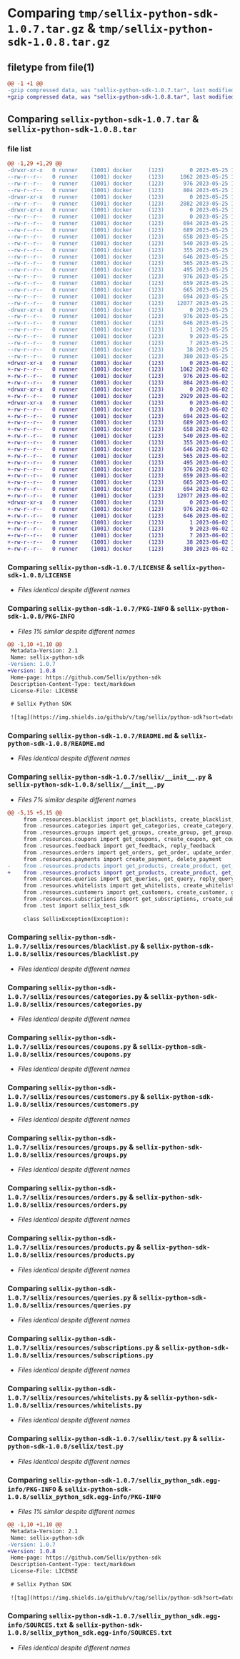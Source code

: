 # Comparing `tmp/sellix-python-sdk-1.0.7.tar.gz` & `tmp/sellix-python-sdk-1.0.8.tar.gz`

## filetype from file(1)

```diff
@@ -1 +1 @@
-gzip compressed data, was "sellix-python-sdk-1.0.7.tar", last modified: Thu May 25 18:03:18 2023, max compression
+gzip compressed data, was "sellix-python-sdk-1.0.8.tar", last modified: Fri Jun  2 13:56:11 2023, max compression
```

## Comparing `sellix-python-sdk-1.0.7.tar` & `sellix-python-sdk-1.0.8.tar`

### file list

```diff
@@ -1,29 +1,29 @@
-drwxr-xr-x   0 runner    (1001) docker     (123)        0 2023-05-25 18:03:18.062286 sellix-python-sdk-1.0.7/
--rw-r--r--   0 runner    (1001) docker     (123)     1062 2023-05-25 18:03:05.000000 sellix-python-sdk-1.0.7/LICENSE
--rw-r--r--   0 runner    (1001) docker     (123)      976 2023-05-25 18:03:18.062286 sellix-python-sdk-1.0.7/PKG-INFO
--rw-r--r--   0 runner    (1001) docker     (123)      804 2023-05-25 18:03:05.000000 sellix-python-sdk-1.0.7/README.md
-drwxr-xr-x   0 runner    (1001) docker     (123)        0 2023-05-25 18:03:18.058286 sellix-python-sdk-1.0.7/sellix/
--rw-r--r--   0 runner    (1001) docker     (123)     2882 2023-05-25 18:03:05.000000 sellix-python-sdk-1.0.7/sellix/__init__.py
-drwxr-xr-x   0 runner    (1001) docker     (123)        0 2023-05-25 18:03:18.058286 sellix-python-sdk-1.0.7/sellix/resources/
--rw-r--r--   0 runner    (1001) docker     (123)        0 2023-05-25 18:03:05.000000 sellix-python-sdk-1.0.7/sellix/resources/__init__.py
--rw-r--r--   0 runner    (1001) docker     (123)      694 2023-05-25 18:03:05.000000 sellix-python-sdk-1.0.7/sellix/resources/blacklist.py
--rw-r--r--   0 runner    (1001) docker     (123)      689 2023-05-25 18:03:05.000000 sellix-python-sdk-1.0.7/sellix/resources/categories.py
--rw-r--r--   0 runner    (1001) docker     (123)      658 2023-05-25 18:03:05.000000 sellix-python-sdk-1.0.7/sellix/resources/coupons.py
--rw-r--r--   0 runner    (1001) docker     (123)      540 2023-05-25 18:03:05.000000 sellix-python-sdk-1.0.7/sellix/resources/customers.py
--rw-r--r--   0 runner    (1001) docker     (123)      355 2023-05-25 18:03:05.000000 sellix-python-sdk-1.0.7/sellix/resources/feedback.py
--rw-r--r--   0 runner    (1001) docker     (123)      646 2023-05-25 18:03:05.000000 sellix-python-sdk-1.0.7/sellix/resources/groups.py
--rw-r--r--   0 runner    (1001) docker     (123)      565 2023-05-25 18:03:05.000000 sellix-python-sdk-1.0.7/sellix/resources/orders.py
--rw-r--r--   0 runner    (1001) docker     (123)      495 2023-05-25 18:03:05.000000 sellix-python-sdk-1.0.7/sellix/resources/payments.py
--rw-r--r--   0 runner    (1001) docker     (123)      976 2023-05-25 18:03:05.000000 sellix-python-sdk-1.0.7/sellix/resources/products.py
--rw-r--r--   0 runner    (1001) docker     (123)      659 2023-05-25 18:03:05.000000 sellix-python-sdk-1.0.7/sellix/resources/queries.py
--rw-r--r--   0 runner    (1001) docker     (123)      665 2023-05-25 18:03:05.000000 sellix-python-sdk-1.0.7/sellix/resources/subscriptions.py
--rw-r--r--   0 runner    (1001) docker     (123)      694 2023-05-25 18:03:05.000000 sellix-python-sdk-1.0.7/sellix/resources/whitelists.py
--rw-r--r--   0 runner    (1001) docker     (123)    12077 2023-05-25 18:03:05.000000 sellix-python-sdk-1.0.7/sellix/test.py
-drwxr-xr-x   0 runner    (1001) docker     (123)        0 2023-05-25 18:03:18.058286 sellix-python-sdk-1.0.7/sellix_python_sdk.egg-info/
--rw-r--r--   0 runner    (1001) docker     (123)      976 2023-05-25 18:03:18.000000 sellix-python-sdk-1.0.7/sellix_python_sdk.egg-info/PKG-INFO
--rw-r--r--   0 runner    (1001) docker     (123)      646 2023-05-25 18:03:18.000000 sellix-python-sdk-1.0.7/sellix_python_sdk.egg-info/SOURCES.txt
--rw-r--r--   0 runner    (1001) docker     (123)        1 2023-05-25 18:03:18.000000 sellix-python-sdk-1.0.7/sellix_python_sdk.egg-info/dependency_links.txt
--rw-r--r--   0 runner    (1001) docker     (123)        9 2023-05-25 18:03:18.000000 sellix-python-sdk-1.0.7/sellix_python_sdk.egg-info/requires.txt
--rw-r--r--   0 runner    (1001) docker     (123)        7 2023-05-25 18:03:18.000000 sellix-python-sdk-1.0.7/sellix_python_sdk.egg-info/top_level.txt
--rw-r--r--   0 runner    (1001) docker     (123)       38 2023-05-25 18:03:18.062286 sellix-python-sdk-1.0.7/setup.cfg
--rw-r--r--   0 runner    (1001) docker     (123)      380 2023-05-25 18:03:05.000000 sellix-python-sdk-1.0.7/setup.py
+drwxr-xr-x   0 runner    (1001) docker     (123)        0 2023-06-02 13:56:11.337054 sellix-python-sdk-1.0.8/
+-rw-r--r--   0 runner    (1001) docker     (123)     1062 2023-06-02 13:55:59.000000 sellix-python-sdk-1.0.8/LICENSE
+-rw-r--r--   0 runner    (1001) docker     (123)      976 2023-06-02 13:56:11.333054 sellix-python-sdk-1.0.8/PKG-INFO
+-rw-r--r--   0 runner    (1001) docker     (123)      804 2023-06-02 13:55:59.000000 sellix-python-sdk-1.0.8/README.md
+drwxr-xr-x   0 runner    (1001) docker     (123)        0 2023-06-02 13:56:11.325055 sellix-python-sdk-1.0.8/sellix/
+-rw-r--r--   0 runner    (1001) docker     (123)     2929 2023-06-02 13:55:59.000000 sellix-python-sdk-1.0.8/sellix/__init__.py
+drwxr-xr-x   0 runner    (1001) docker     (123)        0 2023-06-02 13:56:11.333054 sellix-python-sdk-1.0.8/sellix/resources/
+-rw-r--r--   0 runner    (1001) docker     (123)        0 2023-06-02 13:55:59.000000 sellix-python-sdk-1.0.8/sellix/resources/__init__.py
+-rw-r--r--   0 runner    (1001) docker     (123)      694 2023-06-02 13:55:59.000000 sellix-python-sdk-1.0.8/sellix/resources/blacklist.py
+-rw-r--r--   0 runner    (1001) docker     (123)      689 2023-06-02 13:55:59.000000 sellix-python-sdk-1.0.8/sellix/resources/categories.py
+-rw-r--r--   0 runner    (1001) docker     (123)      658 2023-06-02 13:55:59.000000 sellix-python-sdk-1.0.8/sellix/resources/coupons.py
+-rw-r--r--   0 runner    (1001) docker     (123)      540 2023-06-02 13:55:59.000000 sellix-python-sdk-1.0.8/sellix/resources/customers.py
+-rw-r--r--   0 runner    (1001) docker     (123)      355 2023-06-02 13:55:59.000000 sellix-python-sdk-1.0.8/sellix/resources/feedback.py
+-rw-r--r--   0 runner    (1001) docker     (123)      646 2023-06-02 13:55:59.000000 sellix-python-sdk-1.0.8/sellix/resources/groups.py
+-rw-r--r--   0 runner    (1001) docker     (123)      565 2023-06-02 13:55:59.000000 sellix-python-sdk-1.0.8/sellix/resources/orders.py
+-rw-r--r--   0 runner    (1001) docker     (123)      495 2023-06-02 13:55:59.000000 sellix-python-sdk-1.0.8/sellix/resources/payments.py
+-rw-r--r--   0 runner    (1001) docker     (123)      976 2023-06-02 13:55:59.000000 sellix-python-sdk-1.0.8/sellix/resources/products.py
+-rw-r--r--   0 runner    (1001) docker     (123)      659 2023-06-02 13:55:59.000000 sellix-python-sdk-1.0.8/sellix/resources/queries.py
+-rw-r--r--   0 runner    (1001) docker     (123)      665 2023-06-02 13:55:59.000000 sellix-python-sdk-1.0.8/sellix/resources/subscriptions.py
+-rw-r--r--   0 runner    (1001) docker     (123)      694 2023-06-02 13:55:59.000000 sellix-python-sdk-1.0.8/sellix/resources/whitelists.py
+-rw-r--r--   0 runner    (1001) docker     (123)    12077 2023-06-02 13:55:59.000000 sellix-python-sdk-1.0.8/sellix/test.py
+drwxr-xr-x   0 runner    (1001) docker     (123)        0 2023-06-02 13:56:11.333054 sellix-python-sdk-1.0.8/sellix_python_sdk.egg-info/
+-rw-r--r--   0 runner    (1001) docker     (123)      976 2023-06-02 13:56:11.000000 sellix-python-sdk-1.0.8/sellix_python_sdk.egg-info/PKG-INFO
+-rw-r--r--   0 runner    (1001) docker     (123)      646 2023-06-02 13:56:11.000000 sellix-python-sdk-1.0.8/sellix_python_sdk.egg-info/SOURCES.txt
+-rw-r--r--   0 runner    (1001) docker     (123)        1 2023-06-02 13:56:11.000000 sellix-python-sdk-1.0.8/sellix_python_sdk.egg-info/dependency_links.txt
+-rw-r--r--   0 runner    (1001) docker     (123)        9 2023-06-02 13:56:11.000000 sellix-python-sdk-1.0.8/sellix_python_sdk.egg-info/requires.txt
+-rw-r--r--   0 runner    (1001) docker     (123)        7 2023-06-02 13:56:11.000000 sellix-python-sdk-1.0.8/sellix_python_sdk.egg-info/top_level.txt
+-rw-r--r--   0 runner    (1001) docker     (123)       38 2023-06-02 13:56:11.337054 sellix-python-sdk-1.0.8/setup.cfg
+-rw-r--r--   0 runner    (1001) docker     (123)      380 2023-06-02 13:55:59.000000 sellix-python-sdk-1.0.8/setup.py
```

### Comparing `sellix-python-sdk-1.0.7/LICENSE` & `sellix-python-sdk-1.0.8/LICENSE`

 * *Files identical despite different names*

### Comparing `sellix-python-sdk-1.0.7/PKG-INFO` & `sellix-python-sdk-1.0.8/PKG-INFO`

 * *Files 1% similar despite different names*

```diff
@@ -1,10 +1,10 @@
 Metadata-Version: 2.1
 Name: sellix-python-sdk
-Version: 1.0.7
+Version: 1.0.8
 Home-page: https://github.com/Sellix/python-sdk
 Description-Content-Type: text/markdown
 License-File: LICENSE
 
 # Sellix Python SDK 
 
 ![tag](https://img.shields.io/github/v/tag/sellix/python-sdk?sort=date&color=blueviolet)
```

### Comparing `sellix-python-sdk-1.0.7/README.md` & `sellix-python-sdk-1.0.8/README.md`

 * *Files identical despite different names*

### Comparing `sellix-python-sdk-1.0.7/sellix/__init__.py` & `sellix-python-sdk-1.0.8/sellix/__init__.py`

 * *Files 7% similar despite different names*

```diff
@@ -5,15 +5,15 @@
     from .resources.blacklist import get_blacklists, create_blacklist, get_blacklist, update_blacklist, delete_blacklist
     from .resources.categories import get_categories, create_category, get_category, update_category, delete_category
     from .resources.groups import get_groups, create_group, get_group, update_group, delete_group
     from .resources.coupons import get_coupons, create_coupon, get_coupon, update_coupon, delete_coupon
     from .resources.feedback import get_feedback, reply_feedback
     from .resources.orders import get_orders, get_order, update_order, issue_order_replacement
     from .resources.payments import create_payment, delete_payment
-    from .resources.products import get_products, create_product, get_product, update_product, delete_product
+    from .resources.products import get_products, create_product, get_product, update_product, delete_product, licensing_check, licensing_update_hardware_id
     from .resources.queries import get_queries, get_query, reply_query, close_query, reopen_query
     from .resources.whitelists import get_whitelists, create_whitelist, get_whitelist, update_whitelist, delete_whitelist
     from .resources.customers import get_customers, create_customer, get_customer, update_customer
     from .resources.subscriptions import get_subscriptions, create_subscription, get_subscription, delete_subscription
     from .test import sellix_test_sdk
 
     class SellixException(Exception):
```

### Comparing `sellix-python-sdk-1.0.7/sellix/resources/blacklist.py` & `sellix-python-sdk-1.0.8/sellix/resources/blacklist.py`

 * *Files identical despite different names*

### Comparing `sellix-python-sdk-1.0.7/sellix/resources/categories.py` & `sellix-python-sdk-1.0.8/sellix/resources/categories.py`

 * *Files identical despite different names*

### Comparing `sellix-python-sdk-1.0.7/sellix/resources/coupons.py` & `sellix-python-sdk-1.0.8/sellix/resources/coupons.py`

 * *Files identical despite different names*

### Comparing `sellix-python-sdk-1.0.7/sellix/resources/customers.py` & `sellix-python-sdk-1.0.8/sellix/resources/customers.py`

 * *Files identical despite different names*

### Comparing `sellix-python-sdk-1.0.7/sellix/resources/groups.py` & `sellix-python-sdk-1.0.8/sellix/resources/groups.py`

 * *Files identical despite different names*

### Comparing `sellix-python-sdk-1.0.7/sellix/resources/orders.py` & `sellix-python-sdk-1.0.8/sellix/resources/orders.py`

 * *Files identical despite different names*

### Comparing `sellix-python-sdk-1.0.7/sellix/resources/products.py` & `sellix-python-sdk-1.0.8/sellix/resources/products.py`

 * *Files identical despite different names*

### Comparing `sellix-python-sdk-1.0.7/sellix/resources/queries.py` & `sellix-python-sdk-1.0.8/sellix/resources/queries.py`

 * *Files identical despite different names*

### Comparing `sellix-python-sdk-1.0.7/sellix/resources/subscriptions.py` & `sellix-python-sdk-1.0.8/sellix/resources/subscriptions.py`

 * *Files identical despite different names*

### Comparing `sellix-python-sdk-1.0.7/sellix/resources/whitelists.py` & `sellix-python-sdk-1.0.8/sellix/resources/whitelists.py`

 * *Files identical despite different names*

### Comparing `sellix-python-sdk-1.0.7/sellix/test.py` & `sellix-python-sdk-1.0.8/sellix/test.py`

 * *Files identical despite different names*

### Comparing `sellix-python-sdk-1.0.7/sellix_python_sdk.egg-info/PKG-INFO` & `sellix-python-sdk-1.0.8/sellix_python_sdk.egg-info/PKG-INFO`

 * *Files 1% similar despite different names*

```diff
@@ -1,10 +1,10 @@
 Metadata-Version: 2.1
 Name: sellix-python-sdk
-Version: 1.0.7
+Version: 1.0.8
 Home-page: https://github.com/Sellix/python-sdk
 Description-Content-Type: text/markdown
 License-File: LICENSE
 
 # Sellix Python SDK 
 
 ![tag](https://img.shields.io/github/v/tag/sellix/python-sdk?sort=date&color=blueviolet)
```

### Comparing `sellix-python-sdk-1.0.7/sellix_python_sdk.egg-info/SOURCES.txt` & `sellix-python-sdk-1.0.8/sellix_python_sdk.egg-info/SOURCES.txt`

 * *Files identical despite different names*

